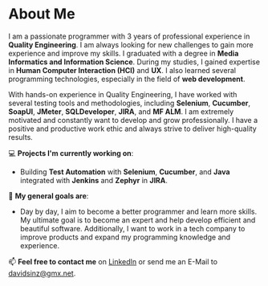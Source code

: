 # About Me

I am a passionate programmer with 3 years of professional experience in **Quality Engineering**. I am always looking for new challenges to gain more experience and improve my skills. I graduated with a degree in **Media Informatics and Information Science**. During my studies, I gained expertise in **Human Computer Interaction (HCI)** and **UX**. I also learned several programming technologies, especially in the field of **web development**.

With hands-on experience in Quality Engineering, I have worked with several testing tools and methodologies, including **Selenium**, **Cucumber**, **SoapUI**, **JMeter**, **SQLDeveloper**, **JIRA**, and **MF ALM**. I am extremely motivated and constantly want to develop and grow professionally. I have a positive and productive work ethic and always strive to deliver high-quality results.

💻 **Projects I'm currently working on**:
- Building **Test Automation** with **Selenium**, **Cucumber**, and **Java** integrated with **Jenkins** and **Zephyr** in **JIRA**.

🎯 **My general goals are**:
- Day by day, I aim to become a better programmer and learn more skills. My ultimate goal is to become an expert and help develop efficient and beautiful software. Additionally, I want to work in a tech company to improve products and expand my programming knowledge and experience.

📫 **Feel free to contact me** on [LinkedIn](https://www.linkedin.com/in/david-sinz-492170202/) or send me an E-Mail to [davidsinz@gmx.net](mailto:davidsinz@gmx.net).
